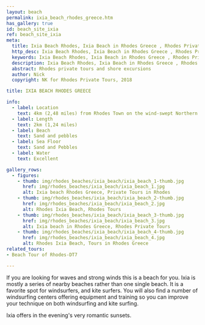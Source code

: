 ```yaml
---
layout: beach
permalink: ixia_beach_rhodes_greece.htm
has_gallery: true
id: beach_site_ixia
ref: beach_site_ixia
meta:
  title: Ixia Beach Rhodes, Ixia Beach in Rhodes Greece , Rhodes Private Tours
  http_desc: Ixia Beach Rhodes, Ixia Beach in Rhodes Greece , Rhodes Private Tours
  keywords: Ixia Beach Rhodes, Ixia Beach in Rhodes Greece , Rhodes Private Tours
  description: Ixia Beach Rhodes, Ixia Beach in Rhodes Greece , Rhodes Private Tours
  abstract: Rhodes private tours and shore excursions
  author: Nick
  copyright: NK for Rhodes Private Tours, 2018

title: IXIA BEACH RHODES GREECE

info:
  - label: Location
    text: 4km (2,48 miles) from Rhodes Town on the wind-swept Northern Coast of Rhodes
  - label: Length
    text: 2km (1,24 miles)
  - label: Beach
    text: Sand and pebbles
  - label: Sea Floor
    text: Sand and Pebbles
  - label: Water
    text: Excellent

gallery_rows:
  - figures:
    - thumb: img/rhodes_beaches/ixia_beach/ixia_beach_1-thumb.jpg
      href: img/rhodes_beaches/ixia_beach/ixia_beach_1.jpg
      alt: Ixia beach Rhodes Greece, Private Tours in Rhodes
    - thumb: img/rhodes_beaches/ixia_beach/ixia_beach_2-thumb.jpg
      href: img/rhodes_beaches/ixia_beach/ixia_beach_2.jpg
      alt: Rhodes Ixia Beach, Rhodes Tours
    - thumb: img/rhodes_beaches/ixia_beach/ixia_beach_3-thumb.jpg
      href: img/rhodes_beaches/ixia_beach/ixia_beach_3.jpg
      alt: Ixia beach in Rhodes Greece, Rhodes Private Tours
    - thumb: img/rhodes_beaches/ixia_beach/ixia_beach_4-thumb.jpg
      href: img/rhodes_beaches/ixia_beach/ixia_beach_4.jpg
      alt: Rhodes Ixia Beach, Tours in Rhodes Greece
related_tours:
- Beach Tour of Rhodes-DT7

---
```

If you are looking for waves and strong winds this is a beach for you. Ixia is mostly a series of nearby beaches rather than one single beach. It is a favorite spot for windsurfers, and kite surfers. You will also find a number of windsurfing centers offering equipment and training so you can improve your technique on both windsurfing and kite surfing.

Ixia offers in the evening's very romantic sunsets.